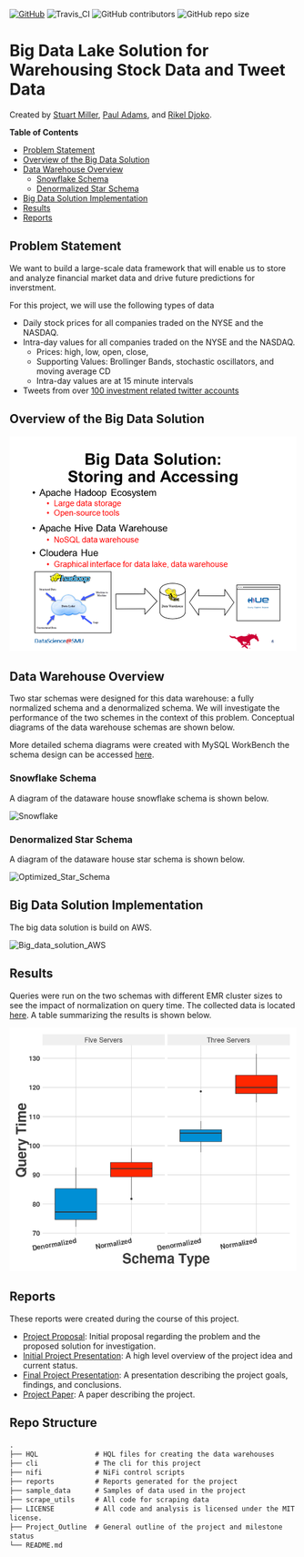 [![GitHub](https://img.shields.io/github/license/mashape/apistatus.svg)](https://github.com/sjmiller8182/DBMS_Proj/blob/master/LICENSE)
![Travis_CI](https://travis-ci.org/sjmiller8182/DBMS_Proj.svg?branch=master)
![GitHub contributors](https://img.shields.io/github/contributors/sjmiller8182/DBMS_Proj)
![GitHub repo size](https://img.shields.io/github/repo-size/sjmiller8182/DBMS_Proj)


# Big Data Lake Solution for Warehousing Stock Data and Tweet Data

Created by [Stuart Miller](https://github.com/sjmiller8182), [Paul Adams](https://github.com/PaulAdams4361), and [Rikel Djoko](https://github.com/leriky).

**Table of Contents**

* [Problem Statement](https://github.com/sjmiller8182/DBMS_Proj#problem-statement)
* [Overview of the Big Data Solution](https://github.com/sjmiller8182/DBMS_Proj#overview-of-the-big-data-solution)
* [Data Warehouse Overview](https://github.com/sjmiller8182/DBMS_Proj#data-warehouse-overview)
  * [Snowflake Schema](https://github.com/sjmiller8182/DBMS_Proj#snowflake-schema)
  * [Denormalized Star Schema](https://github.com/sjmiller8182/DBMS_Proj#denormalized-star-schema)
* [Big Data Solution Implementation](https://github.com/sjmiller8182/DBMS_Proj#big-data-solution-implementation)
* [Results](https://github.com/sjmiller8182/DBMS_Proj#results)
* [Reports](https://github.com/sjmiller8182/DBMS_Proj#reports)

## Problem Statement

We want to build a large-scale data framework that will enable us to store and analyze financial market data and drive future predictions for inverstment.

For this project, we will use the following types of data

* Daily stock prices for all companies traded on the NYSE and the NASDAQ.
* Intra-day values for all companies traded on the NYSE and the NASDAQ.
  * Prices: high, low, open, close,
  * Supporting Values: Brollinger Bands, stochastic oscillators, and moving average CD
  * Intra-day values are at 15 minute intervals
* Tweets from over [100 investment related twitter accounts](https://github.com/sjmiller8182/DBMS_Proj/blob/master/scrape_utils/python/twitter_handles.txt)

## Overview of the Big Data Solution

![Overview of Solution](https://github.com/sjmiller8182/DBMS_Proj/blob/master/reports/support/images/Overview_of_Solution.png)

## Data Warehouse Overview

Two star schemas were designed for this data warehouse: a fully normalized schema and a denormalized schema.
We will investigate the performance of the two schemes in the context of this problem.
Conceptual diagrams of the data warehouse schemas are shown below.

More detailed schema diagrams were created with MySQL WorkBench the schema design can be accessed [here](https://github.com/sjmiller8182/DBMS_Proj/tree/master/reports/support/schemas).

### Snowflake Schema

A diagram of the dataware house snowflake schema is shown below. 

![Snowflake](https://github.com/sjmiller8182/DBMS_Proj/blob/master/reports/support/images/Snowflake_Conceptual_Schema.png)

### Denormalized Star Schema

A diagram of the dataware house star schema is shown below. 

![Optimized_Star_Schema](https://github.com/sjmiller8182/DBMS_Proj/blob/master/reports/support/images/Star_Conceptual_Schema.png)

## Big Data Solution Implementation

The big data solution is build on AWS.

![Big_data_solution_AWS](https://github.com/sjmiller8182/DBMS_Proj/blob/master/reports/support/images/Big_Data_Solution_AWS.png)

## Results

Queries were run on the two schemas with different EMR cluster sizes to see the impact of normalization on query time.
The collected data is located [here](https://github.com/sjmiller8182/DBMS_Proj/blob/master/results_analysis/results.csv).
A table summarizing the results is shown below.

![box_plot](https://github.com/sjmiller8182/DBMS_Proj/blob/master/reports/support/images/Rplot.png)

## Reports

These reports were created during the course of this project.

* [Project Proposal](https://github.com/sjmiller8182/DBMS_Proj/blob/master/reports/Proposal.pdf): Initial proposal regarding the problem and the proposed solution for investigation.
* [Initial Project Presentation](https://github.com/sjmiller8182/DBMS_Proj/blob/master/reports/Initial_Presentation.pdf): A high level overview of the project idea and current status.
* [Final Project Presentation](https://github.com/sjmiller8182/DBMS_Proj/blob/master/reports/Final_Presentation.pdf): A presentation describing the project goals, findings, and conclusions.
* [Project Paper](https://github.com/sjmiller8182/DBMS_Proj/blob/master/reports/Project_Paper.pdf): A paper describing the project.

## Repo Structure
    .
    ├── HQL              # HQL files for creating the data warehouses
    ├── cli              # The cli for this project
    ├── nifi             # NiFi control scripts
    ├── reports          # Reports generated for the project
    ├── sample_data      # Samples of data used in the project
    ├── scrape_utils     # All code for scraping data
    ├── LICENSE          # All code and analysis is licensed under the MIT license.
    ├── Project_Outline  # General outline of the project and milestone status
    └── README.md
